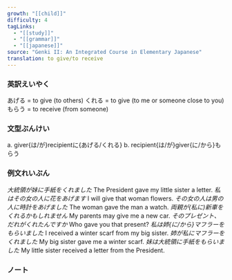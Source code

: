 ```yaml
---
growth: "[[child]]"
difficulty: 4
tagLinks:
  - "[[study]]"
  - "[[grammar]]"
  - "[[japanese]]"
source: "Genki II: An Integrated Course in Elementary Japanese"
translation: to give/to receive
---
```

### 英訳えいやく	

あげる = to give (to others)
くれる = to give (to me or someone close to you)
もらう = to receive (from someone)
### 文型ぶんけい

a. giver{は/が}recipientに{あげる/くれる}
b. recipient{は/が}giver{に/から}もらう
### 例文れいぶん

*大統領が妹に手紙をくれました* The President gave my little sister a letter.
*私はその女の人に花をあげます* I will give that woman flowers.
*その女の人は男の人に時計をあげました* The woman gave the man a watch.
*両親が(私に)新車をくれるかもしれません* My parents may give me a new car.
*そのプレゼント、だれがくれたんですか* Who gave you that present?
*私は姉{に/から}マフラーをもらいました* I received a winter scarf from my big sister.
*姉が私にマフラーをくれました* My big sister gave me a winter scarf.
*妹は大統領に手紙をもらいました* My little sister received a letter from the President.
### ノート


